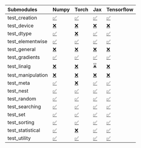 | Submodules        | Numpy                                                                                                                           | Torch                                                                                                                           | Jax                                                                                                                             | Tensorflow                                                                                                                      |
|:------------------|:--------------------------------------------------------------------------------------------------------------------------------|:--------------------------------------------------------------------------------------------------------------------------------|:--------------------------------------------------------------------------------------------------------------------------------|:--------------------------------------------------------------------------------------------------------------------------------|
| test_creation     | <a href="https://github.com/unifyai/ivy/runs/7958530670?check_suite_focus=true" rel="noopener noreferrer" target="_blank">✅</a> | <a href="https://github.com/unifyai/ivy/runs/7958533426?check_suite_focus=true" rel="noopener noreferrer" target="_blank">✅</a> | <a href="https://github.com/unifyai/ivy/runs/7958536181?check_suite_focus=true" rel="noopener noreferrer" target="_blank">✅</a> | <a href="https://github.com/unifyai/ivy/runs/7958538531?check_suite_focus=true" rel="noopener noreferrer" target="_blank">✅</a> |
| test_device       | <a href="https://github.com/unifyai/ivy/runs/7958530861?check_suite_focus=true" rel="noopener noreferrer" target="_blank">❌</a> | <a href="https://github.com/unifyai/ivy/runs/7958533561?check_suite_focus=true" rel="noopener noreferrer" target="_blank">❌</a> | <a href="https://github.com/unifyai/ivy/runs/7958536326?check_suite_focus=true" rel="noopener noreferrer" target="_blank">❌</a> | <a href="https://github.com/unifyai/ivy/runs/7958538679?check_suite_focus=true" rel="noopener noreferrer" target="_blank">❌</a> |
| test_dtype        | <a href="https://github.com/unifyai/ivy/runs/7958531016?check_suite_focus=true" rel="noopener noreferrer" target="_blank">✅</a> | <a href="https://github.com/unifyai/ivy/runs/7958533702?check_suite_focus=true" rel="noopener noreferrer" target="_blank">❌</a> | <a href="https://github.com/unifyai/ivy/runs/7958536508?check_suite_focus=true" rel="noopener noreferrer" target="_blank">✅</a> | <a href="https://github.com/unifyai/ivy/runs/7958538895?check_suite_focus=true" rel="noopener noreferrer" target="_blank">✅</a> |
| test_elementwise  | <a href="https://github.com/unifyai/ivy/runs/7958531127?check_suite_focus=true" rel="noopener noreferrer" target="_blank">✅</a> | <a href="https://github.com/unifyai/ivy/runs/7958533860?check_suite_focus=true" rel="noopener noreferrer" target="_blank">✅</a> | <a href="https://github.com/unifyai/ivy/runs/7958536655?check_suite_focus=true" rel="noopener noreferrer" target="_blank">✅</a> | <a href="https://github.com/unifyai/ivy/runs/7958539077?check_suite_focus=true" rel="noopener noreferrer" target="_blank">✅</a> |
| test_general      | <a href="https://github.com/unifyai/ivy/runs/7958531317?check_suite_focus=true" rel="noopener noreferrer" target="_blank">❌</a> | <a href="https://github.com/unifyai/ivy/runs/7958533989?check_suite_focus=true" rel="noopener noreferrer" target="_blank">❌</a> | <a href="https://github.com/unifyai/ivy/runs/7958536822?check_suite_focus=true" rel="noopener noreferrer" target="_blank">❌</a> | <a href="https://github.com/unifyai/ivy/runs/7958539263?check_suite_focus=true" rel="noopener noreferrer" target="_blank">❌</a> |
| test_gradients    | <a href="https://github.com/unifyai/ivy/runs/7958531463?check_suite_focus=true" rel="noopener noreferrer" target="_blank">✅</a> | <a href="https://github.com/unifyai/ivy/runs/7958534148?check_suite_focus=true" rel="noopener noreferrer" target="_blank">✅</a> | <a href="https://github.com/unifyai/ivy/runs/7958537022?check_suite_focus=true" rel="noopener noreferrer" target="_blank">✅</a> | <a href="https://github.com/unifyai/ivy/runs/7958539480?check_suite_focus=true" rel="noopener noreferrer" target="_blank">✅</a> |
| test_linalg       | <a href="https://github.com/unifyai/ivy/runs/7958531570?check_suite_focus=true" rel="noopener noreferrer" target="_blank">❌</a> | <a href="https://github.com/unifyai/ivy/runs/7958534275?check_suite_focus=true" rel="noopener noreferrer" target="_blank">❌</a> | <a href="https://github.com/unifyai/ivy/runs/7958537159?check_suite_focus=true" rel="noopener noreferrer" target="_blank">⌛</a> | <a href="https://github.com/unifyai/ivy/runs/7958539756?check_suite_focus=true" rel="noopener noreferrer" target="_blank">❌</a> |
| test_manipulation | <a href="https://github.com/unifyai/ivy/runs/7958531709?check_suite_focus=true" rel="noopener noreferrer" target="_blank">❌</a> | <a href="https://github.com/unifyai/ivy/runs/7958534438?check_suite_focus=true" rel="noopener noreferrer" target="_blank">❌</a> | <a href="https://github.com/unifyai/ivy/runs/7958537307?check_suite_focus=true" rel="noopener noreferrer" target="_blank">❌</a> | <a href="https://github.com/unifyai/ivy/runs/7958539912?check_suite_focus=true" rel="noopener noreferrer" target="_blank">❌</a> |
| test_meta         | <a href="https://github.com/unifyai/ivy/runs/7958531914?check_suite_focus=true" rel="noopener noreferrer" target="_blank">✅</a> | <a href="https://github.com/unifyai/ivy/runs/7958534543?check_suite_focus=true" rel="noopener noreferrer" target="_blank">❌</a> | <a href="https://github.com/unifyai/ivy/runs/7958537526?check_suite_focus=true" rel="noopener noreferrer" target="_blank">✅</a> | <a href="https://github.com/unifyai/ivy/runs/7958540078?check_suite_focus=true" rel="noopener noreferrer" target="_blank">✅</a> |
| test_nest         | <a href="https://github.com/unifyai/ivy/runs/7958532158?check_suite_focus=true" rel="noopener noreferrer" target="_blank">✅</a> | <a href="https://github.com/unifyai/ivy/runs/7958534627?check_suite_focus=true" rel="noopener noreferrer" target="_blank">✅</a> | <a href="https://github.com/unifyai/ivy/runs/7958537654?check_suite_focus=true" rel="noopener noreferrer" target="_blank">✅</a> | <a href="https://github.com/unifyai/ivy/runs/7958540247?check_suite_focus=true" rel="noopener noreferrer" target="_blank">✅</a> |
| test_random       | <a href="https://github.com/unifyai/ivy/runs/7958532522?check_suite_focus=true" rel="noopener noreferrer" target="_blank">✅</a> | <a href="https://github.com/unifyai/ivy/runs/7958534723?check_suite_focus=true" rel="noopener noreferrer" target="_blank">✅</a> | <a href="https://github.com/unifyai/ivy/runs/7958537789?check_suite_focus=true" rel="noopener noreferrer" target="_blank">✅</a> | <a href="https://github.com/unifyai/ivy/runs/7958540421?check_suite_focus=true" rel="noopener noreferrer" target="_blank">✅</a> |
| test_searching    | <a href="https://github.com/unifyai/ivy/runs/7958532717?check_suite_focus=true" rel="noopener noreferrer" target="_blank">✅</a> | <a href="https://github.com/unifyai/ivy/runs/7958534818?check_suite_focus=true" rel="noopener noreferrer" target="_blank">✅</a> | <a href="https://github.com/unifyai/ivy/runs/7958537891?check_suite_focus=true" rel="noopener noreferrer" target="_blank">✅</a> | <a href="https://github.com/unifyai/ivy/runs/7958540566?check_suite_focus=true" rel="noopener noreferrer" target="_blank">✅</a> |
| test_set          | <a href="https://github.com/unifyai/ivy/runs/7958532857?check_suite_focus=true" rel="noopener noreferrer" target="_blank">✅</a> | <a href="https://github.com/unifyai/ivy/runs/7958534970?check_suite_focus=true" rel="noopener noreferrer" target="_blank">✅</a> | <a href="https://github.com/unifyai/ivy/runs/7958538031?check_suite_focus=true" rel="noopener noreferrer" target="_blank">✅</a> | <a href="https://github.com/unifyai/ivy/runs/7958540753?check_suite_focus=true" rel="noopener noreferrer" target="_blank">✅</a> |
| test_sorting      | <a href="https://github.com/unifyai/ivy/runs/7958533055?check_suite_focus=true" rel="noopener noreferrer" target="_blank">✅</a> | <a href="https://github.com/unifyai/ivy/runs/7958535155?check_suite_focus=true" rel="noopener noreferrer" target="_blank">✅</a> | <a href="https://github.com/unifyai/ivy/runs/7958538133?check_suite_focus=true" rel="noopener noreferrer" target="_blank">✅</a> | <a href="https://github.com/unifyai/ivy/runs/7958540890?check_suite_focus=true" rel="noopener noreferrer" target="_blank">✅</a> |
| test_statistical  | <a href="https://github.com/unifyai/ivy/runs/7958533187?check_suite_focus=true" rel="noopener noreferrer" target="_blank">✅</a> | <a href="https://github.com/unifyai/ivy/runs/7958535511?check_suite_focus=true" rel="noopener noreferrer" target="_blank">❌</a> | <a href="https://github.com/unifyai/ivy/runs/7958538285?check_suite_focus=true" rel="noopener noreferrer" target="_blank">✅</a> | <a href="https://github.com/unifyai/ivy/runs/7958541059?check_suite_focus=true" rel="noopener noreferrer" target="_blank">✅</a> |
| test_utility      | <a href="https://github.com/unifyai/ivy/runs/7958533314?check_suite_focus=true" rel="noopener noreferrer" target="_blank">✅</a> | <a href="https://github.com/unifyai/ivy/runs/7958535791?check_suite_focus=true" rel="noopener noreferrer" target="_blank">✅</a> | <a href="https://github.com/unifyai/ivy/runs/7958538406?check_suite_focus=true" rel="noopener noreferrer" target="_blank">✅</a> | <a href="https://github.com/unifyai/ivy/runs/7958541205?check_suite_focus=true" rel="noopener noreferrer" target="_blank">✅</a> |